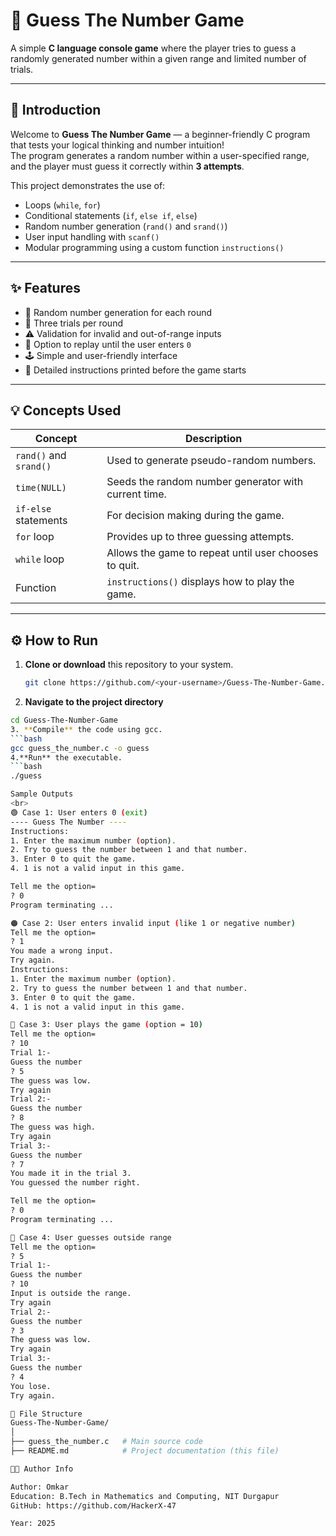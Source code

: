 # 🎯 Guess The Number Game

A simple **C language console game** where the player tries to guess a randomly generated number within a given range and limited number of trials.

---

## 🧩 Introduction

Welcome to **Guess The Number Game** — a beginner-friendly C program that tests your logical thinking and number intuition!  
The program generates a random number within a user-specified range, and the player must guess it correctly within **3 attempts**.

This project demonstrates the use of:
- Loops (`while`, `for`)
- Conditional statements (`if`, `else if`, `else`)
- Random number generation (`rand()` and `srand()`)
- User input handling with `scanf()`
- Modular programming using a custom function `instructions()`

---

## ✨ Features

- 🎲 Random number generation for each round  
- 🧠 Three trials per round  
- ⚠️ Validation for invalid and out-of-range inputs  
- 🔁 Option to replay until the user enters `0`  
- 🕹️ Simple and user-friendly interface  
- 🧾 Detailed instructions printed before the game starts  

---

## 💡 Concepts Used

| Concept | Description |
|----------|--------------|
| `rand()` and `srand()` | Used to generate pseudo-random numbers. |
| `time(NULL)` | Seeds the random number generator with current time. |
| `if-else` statements | For decision making during the game. |
| `for` loop | Provides up to three guessing attempts. |
| `while` loop | Allows the game to repeat until user chooses to quit. |
| Function | `instructions()` displays how to play the game. |

---

## ⚙️ How to Run

1. **Clone or download** this repository to your system.
   ```bash
   git clone https://github.com/<your-username>/Guess-The-Number-Game.git
2. **Navigate to the project directory** 
  ```bash
  cd Guess-The-Number-Game
3. **Compile** the code using gcc.
  ```bash
  gcc guess_the_number.c -o guess
4.**Run** the executable.
  ```bash
  ./guess

Sample Outputs
<br>
🟢 Case 1: User enters 0 (exit)
---- Guess The Number ----
Instructions:
1. Enter the maximum number (option).
2. Try to guess the number between 1 and that number.
3. Enter 0 to quit the game.
4. 1 is not a valid input in this game.

Tell me the option=
? 0
Program terminating ...

🟠 Case 2: User enters invalid input (like 1 or negative number)
Tell me the option=
? 1
You made a wrong input.
Try again.
Instructions:
1. Enter the maximum number (option).
2. Try to guess the number between 1 and that number.
3. Enter 0 to quit the game.
4. 1 is not a valid input in this game.

🧠 Case 3: User plays the game (option = 10)
Tell me the option=
? 10
Trial 1:-
Guess the number
? 5
The guess was low.
Try again
Trial 2:-
Guess the number
? 8
The guess was high.
Try again
Trial 3:-
Guess the number
? 7
You made it in the trial 3.
You guessed the number right.

Tell me the option=
? 0
Program terminating ...

🚫 Case 4: User guesses outside range
Tell me the option=
? 5
Trial 1:-
Guess the number
? 10
Input is outside the range.
Try again
Trial 2:-
Guess the number
? 3
The guess was low.
Try again
Trial 3:-
Guess the number
? 4
You lose.
Try again.

📂 File Structure
Guess-The-Number-Game/
│
├── guess_the_number.c   # Main source code
├── README.md            # Project documentation (this file)

👨‍💻 Author Info

Author: Omkar
Education: B.Tech in Mathematics and Computing, NIT Durgapur
GitHub: https://github.com/HackerX-47

Year: 2025
